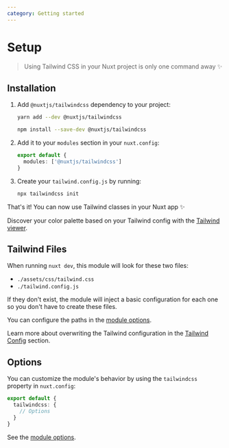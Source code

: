 ```yaml
---
category: Getting started
---
```


# Setup

> Using Tailwind CSS in your Nuxt project is only one command away ✨


## Installation

1. Add `@nuxtjs/tailwindcss` dependency to your project:

    <d-code-group>
      <d-code-block label="Yarn" active>

      ```bash
      yarn add --dev @nuxtjs/tailwindcss
      ```

      </d-code-block>
      <d-code-block label="NPM">

      ```bash
      npm install --save-dev @nuxtjs/tailwindcss
      ```

      </d-code-block>
    </d-code-group>

2. Add it to your `modules` section in your `nuxt.config`:

    ```ts [nuxt.config]
    export default {
      modules: ['@nuxtjs/tailwindcss']
    }
    ```

3. Create your `tailwind.config.js` by running:

    ```bash
    npx tailwindcss init
    ```

<d-alert type="success">

That's it! You can now use Tailwind classes in your Nuxt app ✨

</d-alert>

<d-alert type="info">

Discover your color palette based on your Tailwind config with the [Tailwind viewer](/tailwind/viewer).

</d-alert>

## Tailwind Files

When running `nuxt dev`, this module will look for these two files:

- `./assets/css/tailwind.css`
- `./tailwind.config.js`

If they don't exist, the module will inject a basic configuration for each one so you don't have to create these files.

<d-alert type="info">

You can configure the paths in the [module options](/options).

</d-alert>

Learn more about overwriting the Tailwind configuration in the [Tailwind Config](/tailwind/config) section.

## Options

You can customize the module's behavior by using the `tailwindcss` property in `nuxt.config`:

```ts [nuxt.config]
export default {
  tailwindcss: {
    // Options
  }
}
```

See the [module options](/options).
